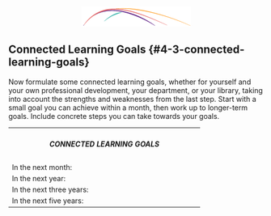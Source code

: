 <div style="text-align:center"><img src="/assets/CL_Swoosh.png" alt=""/></div>

## Connected Learning Goals {#4-3-connected-learning-goals}

Now formulate some connected learning goals, whether for yourself and your own professional development, your department, or your library, taking into account the strengths and weaknesses from the last step. Start with a small goal you can achieve within a month, then work up to longer-term goals. Include concrete steps you can take towards your goals.

<table style="table-format">
<th colspan="2" ><h5>CONNECTED LEARNING GOALS</h5></th>
<tr><td>In the next month:</td><td width="200px;"></td></tr>
<tr><td>In the next year:</td><td></td></tr>
<tr><td>In the next three years:</td><td></td></tr>
<tr><td>In the next five years:</td><td></td></tr>
</table>
